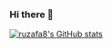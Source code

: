 ### Hi there 👋

<!--
**ruzafa8/ruzafa8** is a ✨ _special_ ✨ repository because its `README.md` (this file) appears on your GitHub profile.

Here are some ideas to get you started:

- 🔭 I’m currently working on ...
- 🌱 I’m currently learning ...
- 👯 I’m looking to collaborate on ...
- 🤔 I’m looking for help with ...
- 💬 Ask me about ...
- 📫 How to reach me: ...
- 😄 Pronouns: ...
- ⚡ Fun fact: ...
-->

[![ruzafa8's GitHub stats](https://github-readme-stats.vercel.app/api?username=ruzafa8&theme=ambient_gradient&locale=es&custom_title=¡Mis%20estadísticas%20en%20Github!&show_icons=true&hide_border=true&border_radius=10)](https://github.com/anuraghazra/github-readme-stats)
